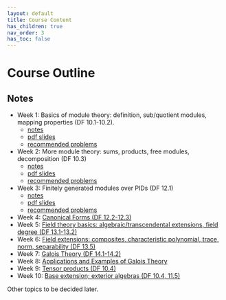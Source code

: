```yaml
---
layout: default
title: Course Content
has_children: true
nav_order: 3
has_toc: false
---
```


# Course Outline

## Notes

- Week 1: Basics of module theory: definition, sub/quotient modules, mapping properties (DF 10.1-10.2).     
    - [notes](01-modules.md) 
    - [pdf slides](beamer/01-modules.pdf) 
    - [recommended problems](01-modules-problems.html)
- Week 2: More module theory: sums, products, free modules, decomposition (DF 10.3)
    - [notes](02-modules2.md)
    - [pdf slides](beamer/02-modules2.pdf)
    - [recommended problems](02-modules2-problems.html)
- Week 3: Finitely generated modules over PIDs (DF 12.1)
    - [notes](03-PIDmodules.md)
    - [pdf slides](beamer/03-PIDmodules.pdf)
    - [recommended problems](03-PIDmodules-problems.html)
- Week 4: [Canonical Forms (DF 12.2-12.3)](04-forms.md)
- Week 5: [Field theory basics: algebraic/transcendental extensions, field degree (DF 13.1-13.2)](05-fieldbasics.md)
- Week 6: [Field extensions: composites, characteristic polynomial, trace, norm, separability (DF 13.5)](06-fieldextensions.md)
- Week 7: [Galois Theory (DF 14.1-14.2)](07-galoisextensions.md)
- Week 8: [Applications and Examples of Galois Theory](08-examplesandapplications.md)
- Week 9: [Tensor products (DF 10.4)](09-tensors.md)
- Week 10: [Base extension; exterior algebras (DF 10.4, 11.5)](11-multilinear.md)

Other topics to be decided later.
